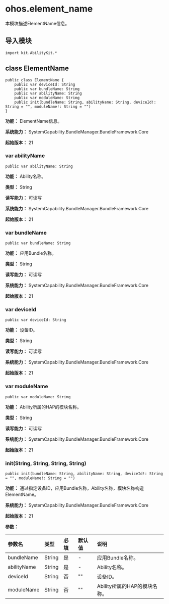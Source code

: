 # ohos.element_name

本模块描述ElementName信息。

## 导入模块

```cangjie
import kit.AbilityKit.*
```

## class ElementName

```cangjie
public class ElementName {
    public var deviceId: String
    public var bundleName: String
    public var abilityName: String
    public var moduleName: String
    public init(bundleName: String, abilityName: String, deviceId!: String = "", moduleName!: String = "")
}
```

**功能：** ElementName信息。

**系统能力：** SystemCapability.BundleManager.BundleFramework.Core

**起始版本：** 21

### var abilityName

```cangjie
public var abilityName: String
```

**功能：** Ability名称。

**类型：** String

**读写能力：** 可读写

**系统能力：** SystemCapability.BundleManager.BundleFramework.Core

**起始版本：** 21

### var bundleName

```cangjie
public var bundleName: String
```

**功能：** 应用Bundle名称。

**类型：** String

**读写能力：** 可读写

**系统能力：** SystemCapability.BundleManager.BundleFramework.Core

**起始版本：** 21

### var deviceId

```cangjie
public var deviceId: String
```

**功能：** 设备ID。

**类型：** String

**读写能力：** 可读写

**系统能力：** SystemCapability.BundleManager.BundleFramework.Core

**起始版本：** 21

### var moduleName

```cangjie
public var moduleName: String
```

**功能：** Ability所属的HAP的模块名称。

**类型：** String

**读写能力：** 可读写

**系统能力：** SystemCapability.BundleManager.BundleFramework.Core

**起始版本：** 21

### init(String, String, String, String)

```cangjie
public init(bundleName: String, abilityName: String, deviceId!: String = "", moduleName!: String = "")
```

**功能：** 通过指定设备ID，应用Bundle名称，Ability名称，模块名称构造ElementName。

**系统能力：** SystemCapability.BundleManager.BundleFramework.Core

**起始版本：** 21

**参数：**

|参数名|类型|必填|默认值|说明|
|:---|:---|:---|:---|:---|
|bundleName|String|是|-|应用Bundle名称。|
|abilityName|String|是|-|Ability名称。|
|deviceId|String|否|""|设备ID。|
|moduleName|String|否|""|Ability所属的HAP的模块名称。|
